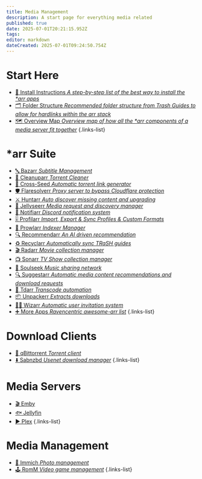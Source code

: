 ```yaml
---
title: Media Management
description: A start page for everything media related
published: true
date: 2025-07-01T20:21:15.952Z
tags: 
editor: markdown
dateCreated: 2025-07-01T09:24:50.754Z
---
```


# Start Here
- [📄 Install Instructions *A step-by-step list of the best way to install the \*arr apps*](/InstallInstructions)
- [🗂️ Folder Structure *Recommended folder structure from Trash Guides to allow for hardlinks within the arr stack*](/Folder-Structure)
- [🗺️ Overview Map *Overview map of how all the \*arr components of a media server fit together*](/OverviewMap)
{.links-list}

# \*arr Suite

- [🔤 Bazarr *Subtitle Management*](/bazarr)
- [🧹 Cleanuparr *Torrent Cleaner*](/cleanuparr)
- [🌱 Cross-Seed *Automatic torrent link generator*](/crossseed)
- [🛡️ Flaresolverr *Proxy server to bypass Cloudflare protection*](/Flaresolverr)
- [⚔️ Huntarr *Auto discover missing content and upgrading*](/huntarr)
- [🪼 Jellyseerr *Media request and discovery manager*](/Jellyseerr)
- [🔔 Notifiarr *Discord notification system*](/notifiarr)
- [🎚️ Profilarr *Import, Export & Sync Profiles & Custom Formats*](/profilarr)
- [🐯 Prowlarr *Indexer Manager*](/Prowlarr)
- [🔍 Recommendarr *An AI driven recommendation*](/recommendarr)
- [♻️ Recyclarr *Automatically sync TRaSH guides*](/Recyclarr)
- [🎬 Radarr *Movie collection manager*](/radarr)
- [📺 Sonarr *TV Show collection manager*](/Sonarr)
- [🎵 Soulseek *Music sharing network*](/soulseek)
- [🔍 Suggestarr *Automatic media content recommendations and download requests*](/suggestarr)
- [🔄 Tdarr *Transcode automation*](/tdarr)
- [📦 Unpackerr *Extracts downloads*](/Unpackerr)
- [🧙‍♂️ Wizarr *Automatic user invitation system*](/wizarr)
- [➕ More Apps *Ravencentric awesome-arr list*](/ravencentric)
{.links-list}

# Download Clients
- [🧲 qBittorrent *Torrent client*](/qBittorrent)
- [⬇️ Sabnzbd *Usenet download manager*](/sabnzbd)
{.links-list}

# Media Servers
- [🎬 Emby](/Emby)
- [🐟 Jellyfin](/jellyfin)
- [▶️ Plex](/plex)
{.links-list}

# Media Management
- [📸 Immich *Photo management*](/immich)
- [🕹️ RomM *Video game management*](/romm)
{.links-list}

